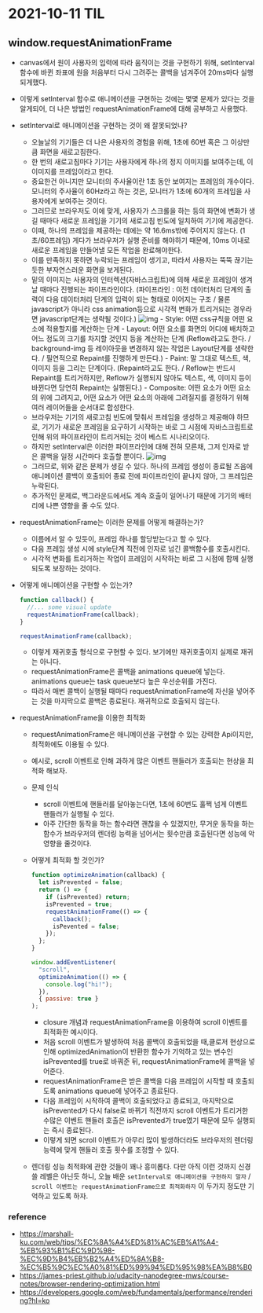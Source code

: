 # 2021-10-11 TIL

## window.requestAnimationFrame

- canvas에서 원이 사용자의 입력에 따라 움직이는 것을 구현하기 위해, setInterval 함수에 바뀐 좌표에 원을 처음부터 다시 그려주는 콜백을 넘겨주어 20ms마다 실행되게했다.
- 이렇게 setInterval 함수로 애니메이션을 구현하는 것에는 몇몇 문제가 있다는 것을 알게되어, 더 나은 방법인 requestAnimationFrame에 대해 공부하고 사용했다.
- setInterval로 애니메이션을 구현하는 것이 왜 잘못되었나?
  - 오늘날의 기기들은 더 나은 사용자의 경험을 위해, 1초에 60번 혹은 그 이상만큼 화면을 새로고침한다.
  - 한 번의 새로고침마다 기기는 사용자에게 하나의 정지 이미지를 보여주는데, 이 이미지를 프레임이라고 한다.
  - 중요한건 아니지만 모니터의 주사율이란 1초 동안 보여지는 프레임의 개수이다. 모니터의 주사율이 60Hz라고 하는 것은, 모니터가 1초에 60개의 프레임을 사용자에게 보여주는 것이다.
  - 그러므로 브라우저도 이에 맞게, 사용자가 스크롤을 하는 등의 화면에 변화가 생길 때마다 새로운 프레임을 기기의 새로고침 빈도에 일치하여 기기에 제공한다.
  - 이때, 하나의 프레임을 제공하는 데에는 약 16.6ms밖에 주어지지 않는다. (1초/60프레임) 게다가 브라우저가 실행 준비를 해야하기 때문에, 10ms 이내로 새로운 프레임을 만들어낼 모든 작업을 완료해야한다.
  - 이를 만족하지 못하면 누락되는 프레임이 생기고, 따라서 사용자는 뚝뚝 끊기는 듯한 부자연스러운 화면을 보게된다.
  - 밑의 이미지는 사용자의 인터렉션(자바스크립트)에 의해 새로운 프레임이 생겨날 때마다 진행되는 파이프라인이다. (파이프라인 : 이전 데이터처리 단계의 출력이 다음 데이터처리 단계의 입력이 되는 형태로 이어지는 구조 / 물론 javascript가 아니라 css animation등으로 시각적 변화가 트리거되는 경우라면 javascript단계는 생략될 것이다.)
    ![img](https://developers.google.com/web/fundamentals/performance/rendering/images/intro/frame-full.jpg?hl=ko) - Style: 어떤 css규칙을 어떤 요소에 적용할지를 계산하는 단계 - Layout: 어떤 요소를 화면의 어디에 배치하고 어느 정도의 크기를 차지할 것인지 등을 계산하는 단계 (Reflow라고도 한다. / background-img 등 레이아웃을 변경하지 않는 작업은 Layout단계를 생략한다. / 필연적으로 Repaint를 진행하게 만든다.) - Paint: 말 그대로 텍스트, 색, 이미지 등을 그리는 단계이다. (Repaint라고도 한다. / Reflow는 반드시 Repaint를 트리거하지만, Reflow가 실행되지 않아도 텍스트, 색, 이미지 등이 바뀐다면 당연히 Repaint는 실행된다.) - Composite: 어떤 요소가 어떤 요소의 위에 그려지고, 어떤 요소가 어떤 요소의 아래에 그려질지를 결정하기 위해 여러 레이어들을 순서대로 합성한다.
  - 브라우저는 기기의 새로고침 빈도에 맞춰서 프레임을 생성하고 제공해야 하므로, 기기가 새로운 프레임을 요구하기 시작하는 바로 그 시점에 자바스크립트로 인해 위의 파이프라인이 트리거되는 것이 베스트 시나리오이다.
  - 하지만 setInterval은 이러한 파이프라인에 대해 전혀 모른채, 그저 인자로 받은 콜백을 일정 시간마다 호출할 뿐이다.
    ![img](https://developers.google.com/web/fundamentals/performance/rendering/images/optimize-javascript-execution/settimeout.jpg?hl=ko)
  - 그러므로, 위와 같은 문제가 생길 수 있다. 하나의 프레임 생성이 종료될 즈음에 애니메이션 콜백이 호출되어 종료 전에 파이프라인이 끝나지 않아, 그 프레임은 누락된다.
  - 추가적인 문제로, 백그라운드에서도 계속 호출이 일어나기 때문에 기기의 배터리에 나쁜 영향을 줄 수도 있다.
- requestAnimationFrame는 이러한 문제를 어떻게 해결하는가?
  - 이름에서 알 수 있듯이, 프레임 하나를 할당받는다고 할 수 있다.
  - 다음 프레임 생성 시에 style단계 직전에 인자로 넘긴 콜백함수를 호출시킨다.
  - 시각적 변화를 트리거하는 작업이 프레임이 시작하는 바로 그 시점에 함께 실행되도록 보장하는 것이다.
- 어떻게 애니메이션을 구현할 수 있는가?

  ```javascript
  function callback() {
    //... some visual update
    requestAnimationFrame(callback);
  }

  requestAnimationFrame(callback);
  ```

  - 이렇게 재귀호출 형식으로 구현할 수 있다. 보기에만 재귀호출이지 실제로 재귀는 아니다.
  - requestAnimationFrame은 콜백을 animations queue에 넣는다. animations queue는 task queue보다 높은 우선순위를 가진다.
  - 따라서 매번 콜백이 실행될 때마다 requestAnimationFrame에 자신을 넣어주는 것을 마지막으로 콜백은 종료된다. 재귀적으로 호출되지 않는다.

- requestAnimationFrame을 이용한 최적화

  - requestAnimationFrame은 애니메이션을 구현할 수 있는 강력한 Api이지만, 최적화에도 이용될 수 있다.
  - 예시로, scroll 이벤트로 인해 과하게 많은 이벤트 핸들러가 호출되는 현상을 최적화 해보자.
  - 문제 인식
    - scroll 이벤트에 핸들러를 달아놓는다면, 1초에 60번도 훌쩍 넘게 이벤트 핸들러가 실행될 수 있다.
    - 아주 간단한 동작을 하는 함수라면 괜찮을 수 있겠지만, 무거운 동작을 하는 함수가 브라우저의 렌더링 능력을 넘어서는 횟수만큼 호출된다면 성능에 악영향을 줄것이다.
  - 어떻게 최적화 할 것인가?

    ```javascript
    function optimizeAnimation(callback) {
      let isPrevented = false;
      return () => {
        if (isPrevented) return;
        isPrevented = true;
        requestAnimationFrame(() => {
          callback();
          isPevented = false;
        });
      };
    }

    window.addEventListener(
      "scroll",
      optimizeAnimation(() => {
        console.log("hi!");
      }),
      { passive: true }
    );
    ```

    - closure 개념과 requestAnimationFrame을 이용하여 scroll 이벤트를 최적화한 예시이다.
    - 처음 scroll 이벤트가 발생하여 처음 콜백이 호출되었을 때,클로저 현상으로 인해 optimizedAnimation이 반환한 함수가 기억하고 있는 변수인 isPrevented를 true로 바꿔준 뒤, requestAnimationFrame에 콜백을 넣어준다.
    - requestAnimationFrame은 받은 콜백을 다음 프레임이 시작할 때 호출되도록 animations queue에 넣어주고 종료된다.
    - 다음 프레임이 시작하여 콜백이 호출되었다고 종료되고, 마지막으로 isPrevented가 다시 false로 바뀌기 직전까지 scroll 이벤트가 트리거한 수많은 이벤트 핸들러 호출은 isPrevented가 true였기 때문에 모두 실행되는 즉시 종료된다.
    - 이렇게 되면 scroll 이벤트가 아무리 많이 발생하더라도 브라우저의 렌더링 능력에 맞게 핸들러 호출 횟수를 조정할 수 있다.

  - 렌더링 성능 최적화에 관한 것들이 꽤나 흥미롭다. 다만 아직 이런 것까지 신경 쓸 레벨은 아닌듯 하니, 오늘 배운 `setInterval로 애니메이션을 구현하지 말자` / `scroll 이벤트는 requestAnimationFrame으로 최적화하자` 이 두가지 정도만 기억하고 있도록 하자.

### reference

- https://marshall-ku.com/web/tips/%EC%8A%A4%ED%81%AC%EB%A1%A4-%EB%93%B1%EC%9D%98-%EC%9D%B4%EB%B2%A4%ED%8A%B8-%EC%B5%9C%EC%A0%81%ED%99%94%ED%95%98%EA%B8%B0
- https://james-priest.github.io/udacity-nanodegree-mws/course-notes/browser-rendering-optimization.html
- https://developers.google.com/web/fundamentals/performance/rendering?hl=ko
